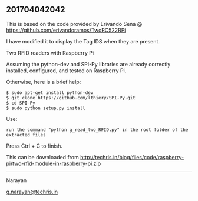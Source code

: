 201704042042
------------

This is based on the code provided by Erivando Sena @ https://github.com/erivandoramos/TwoRC522RPi

I have modified it to display the Tag IDS when they are present. 


Two RFID readers with Raspberry Pi

Assuming the python-dev and SPI-Py libraries are already correctly installed, configured, and tested on Raspberry Pi.

Otherwise, here is a brief help:
```{r, engine='bash', count_lines}
$ sudo apt-get install python-dev
$ git clone https://github.com/lthiery/SPI-Py.git
$ cd SPI-Py
$ sudo python setup.py install
```

Use: 
```
run the command "python g_read_two_RFID.py" in the root folder of the extracted files
```
Press Ctrl + C to finish.

This can be downloaded from http://techris.in/blog/files/code/raspberry-pi/two-rfid-module-in-raspberry-pi.zip

-------------

Narayan

g.narayan@techris.in